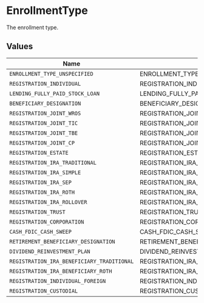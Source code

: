 # EnrollmentType

The enrollment type.


## Values

| Name                                       | Value                                      |
| ------------------------------------------ | ------------------------------------------ |
| `ENROLLMENT_TYPE_UNSPECIFIED`              | ENROLLMENT_TYPE_UNSPECIFIED                |
| `REGISTRATION_INDIVIDUAL`                  | REGISTRATION_INDIVIDUAL                    |
| `LENDING_FULLY_PAID_STOCK_LOAN`            | LENDING_FULLY_PAID_STOCK_LOAN              |
| `BENEFICIARY_DESIGNATION`                  | BENEFICIARY_DESIGNATION                    |
| `REGISTRATION_JOINT_WROS`                  | REGISTRATION_JOINT_WROS                    |
| `REGISTRATION_JOINT_TIC`                   | REGISTRATION_JOINT_TIC                     |
| `REGISTRATION_JOINT_TBE`                   | REGISTRATION_JOINT_TBE                     |
| `REGISTRATION_JOINT_CP`                    | REGISTRATION_JOINT_CP                      |
| `REGISTRATION_ESTATE`                      | REGISTRATION_ESTATE                        |
| `REGISTRATION_IRA_TRADITIONAL`             | REGISTRATION_IRA_TRADITIONAL               |
| `REGISTRATION_IRA_SIMPLE`                  | REGISTRATION_IRA_SIMPLE                    |
| `REGISTRATION_IRA_SEP`                     | REGISTRATION_IRA_SEP                       |
| `REGISTRATION_IRA_ROTH`                    | REGISTRATION_IRA_ROTH                      |
| `REGISTRATION_IRA_ROLLOVER`                | REGISTRATION_IRA_ROLLOVER                  |
| `REGISTRATION_TRUST`                       | REGISTRATION_TRUST                         |
| `REGISTRATION_CORPORATION`                 | REGISTRATION_CORPORATION                   |
| `CASH_FDIC_CASH_SWEEP`                     | CASH_FDIC_CASH_SWEEP                       |
| `RETIREMENT_BENEFICIARY_DESIGNATION`       | RETIREMENT_BENEFICIARY_DESIGNATION         |
| `DIVIDEND_REINVESTMENT_PLAN`               | DIVIDEND_REINVESTMENT_PLAN                 |
| `REGISTRATION_IRA_BENEFICIARY_TRADITIONAL` | REGISTRATION_IRA_BENEFICIARY_TRADITIONAL   |
| `REGISTRATION_IRA_BENEFICIARY_ROTH`        | REGISTRATION_IRA_BENEFICIARY_ROTH          |
| `REGISTRATION_INDIVIDUAL_FOREIGN`          | REGISTRATION_INDIVIDUAL_FOREIGN            |
| `REGISTRATION_CUSTODIAL`                   | REGISTRATION_CUSTODIAL                     |